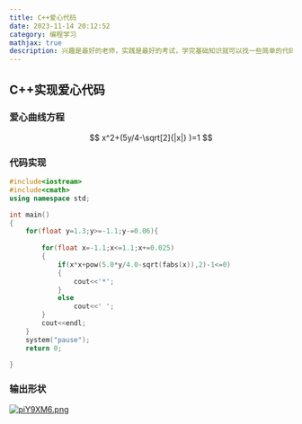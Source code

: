 ```yaml
---
title: C++爱心代码
date: 2023-11-14 20:12:52
category: 编程学习
mathjax: true
description: 兴趣是最好的老师，实践是最好的考试，学完基础知识就可以找一些简单的代码玩玩。画一个爱心代码送给自己喜欢的人（虽然作者单身），谁说理工男不懂浪漫（QAQ）
---
```

## C++实现爱心代码

### 爱心曲线方程

$$
x^2+(5y/4-\sqrt[2]{|x|} )=1
$$

### 代码实现

~~~c++
#include<iostream>
#include<cmath>
using namespace std;

int main()
{
    for(float y=1.3;y>=-1.1;y-=0.06){
           
        for(float x=-1.1;x<=1.1;x+=0.025)
        {
            if(x*x+pow(5.0*y/4.0-sqrt(fabs(x)),2)-1<=0)
            {
                cout<<'*';
            }
            else
                cout<<' ';
        }
        cout<<endl;
    }
    system("pause");
    return 0;

}
~~~
### 输出形状
[![piY9XM6.png](https://z1.ax1x.com/2023/11/14/piY9XM6.png)](https://imgse.com/i/piY9XM6)